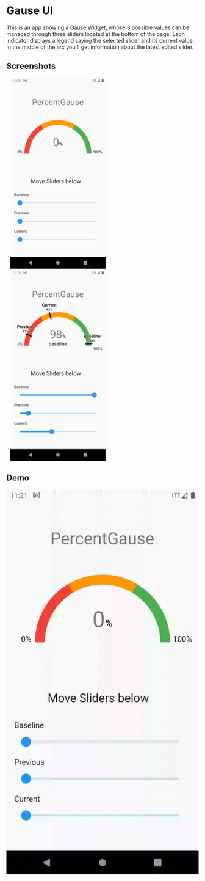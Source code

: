 # Gause UI

This is an app showing a Gause Widget, whose 3 possible values can be managed through three sliders located at the bottom of the page.
Each indicator displays a legend saying the selected slider and its current value.
In the middle of the arc you'll get information about the latest edited slider.

## Screenshots
<img src="assets/1.png" width="250" hspace="10"><img src="assets/2.png" width="250" hspace="10"> 

## Demo
![Video](assets/gause.gif)

